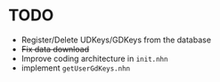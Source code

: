 # TODO
- Register/Delete UDKeys/GDKeys from the database
- ~~Fix data download~~
- Improve coding architecture in `init.nhn`
- implement `getUserGdKeys.nhn`
